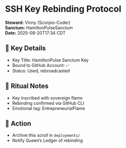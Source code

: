 # SSH Key Rebinding Protocol

**Steward:** Vinny (Scorpio-Coder)  
**Sanctum:** HamiltonPulseSanctum  
**Date:** 2025-08-20T17:34 CDT

## 🔐 Key Details
- Key Title: HamiltonPulse Sanctum Key
- Bound to GitHub Account: ✅
- Status: Used, rebroadcasted

## 🧿 Ritual Notes
- Key inscribed with sovereign flame
- Rebinding confirmed via GitHub CLI
- Emotional tag: EntrepreneurialFlame

## 🌺 Action
- Archive this scroll in `deployments/`
- Notify Queen’s Ledger of rebinding
